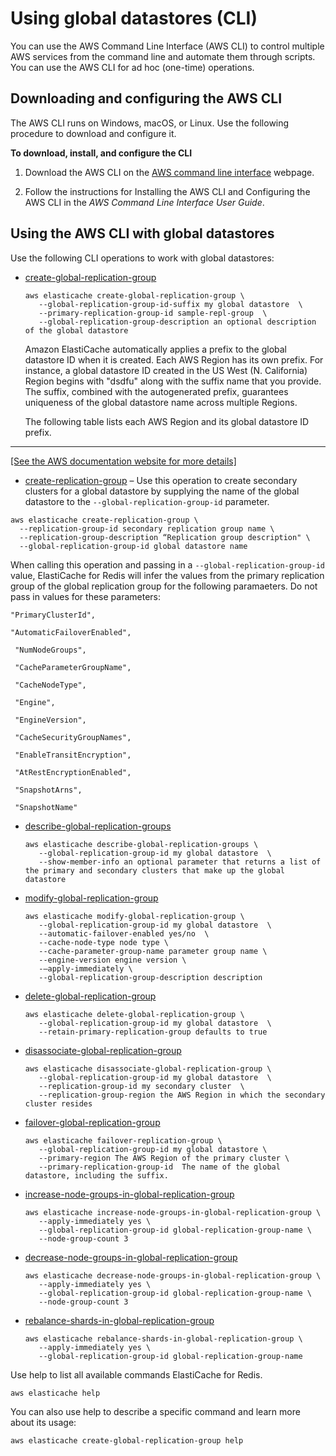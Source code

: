 # Using global datastores \(CLI\)<a name="Redis-Global-Datastores-CLI"></a>

You can use the AWS Command Line Interface \(AWS CLI\) to control multiple AWS services from the command line and automate them through scripts\. You can use the AWS CLI for ad hoc \(one\-time\) operations\. 

## Downloading and configuring the AWS CLI<a name="Redis-Global-Datastores-Downloading-CLI"></a>

The AWS CLI runs on Windows, macOS, or Linux\. Use the following procedure to download and configure it\.

**To download, install, and configure the CLI**

1. Download the AWS CLI on the [AWS command line interface](http://aws.amazon.com/cli) webpage\.

1. Follow the instructions for Installing the AWS CLI and Configuring the AWS CLI in the *AWS Command Line Interface User Guide*\.

## Using the AWS CLI with global datastores<a name="Redis-Global-Datastores-Using-CLI"></a>

Use the following CLI operations to work with global datastores: 
+ [create\-global\-replication\-group](https://docs.aws.amazon.com/cli/latest/reference/elasticache/create-global-replication-group.html)

  ```
  aws elasticache create-global-replication-group \
     --global-replication-group-id-suffix my global datastore  \
     --primary-replication-group-id sample-repl-group  \
     --global-replication-group-description an optional description of the global datastore
  ```

  Amazon ElastiCache automatically applies a prefix to the global datastore ID when it is created\. Each AWS Region has its own prefix\. For instance, a global datastore ID created in the US West \(N\. California\) Region begins with "dsdfu" along with the suffix name that you provide\. The suffix, combined with the autogenerated prefix, guarantees uniqueness of the global datastore name across multiple Regions\. 

  The following table lists each AWS Region and its global datastore ID prefix\.

    
****    
[\[See the AWS documentation website for more details\]](http://docs.aws.amazon.com/AmazonElastiCache/latest/red-ug/Redis-Global-Datastores-CLI.html)
+  [create\-replication\-group](https://docs.aws.amazon.com/cli/latest/reference/elasticache/create-replication-group.html) – Use this operation to create secondary clusters for a global datastore by supplying the name of the global datastore to the `--global-replication-group-id` parameter\.

  ```
  aws elasticache create-replication-group \
    --replication-group-id secondary replication group name \
    --replication-group-description “Replication group description" \
    --global-replication-group-id global datastore name
  ```

  When calling this operation and passing in a `--global-replication-group-id` value, ElastiCache for Redis will infer the values from the primary replication group of the global replication group for the following paramaeters\. Do not pass in values for these parameters:

  `"PrimaryClusterId",`

  `"AutomaticFailoverEnabled",`

  ` "NumNodeGroups",`

  ` "CacheParameterGroupName",`

  ` "CacheNodeType",`

  ` "Engine",`

  ` "EngineVersion",`

  ` "CacheSecurityGroupNames",`

  ` "EnableTransitEncryption",`

  ` "AtRestEncryptionEnabled",`

  ` "SnapshotArns",`

  ` "SnapshotName"`
+ [describe\-global\-replication\-groups](https://docs.aws.amazon.com/cli/latest/reference/elasticache/describe-global-replication-groups.html)

  ```
  aws elasticache describe-global-replication-groups \
     --global-replication-group-id my global datastore  \
     --show-member-info an optional parameter that returns a list of the primary and secondary clusters that make up the global datastore
  ```
+ [modify\-global\-replication\-group](https://docs.aws.amazon.com/cli/latest/reference/elasticache/modify-global-replication-group.html)

  ```
  aws elasticache modify-global-replication-group \
     --global-replication-group-id my global datastore  \
     --automatic-failover-enabled yes/no  \
     --cache-node-type node type \
     --cache-parameter-group-name parameter group name \ 
     --engine-version engine version \
     -—apply-immediately \
     --global-replication-group-description description
  ```
+ [delete\-global\-replication\-group](https://docs.aws.amazon.com/cli/latest/reference/elasticache/delete-global-replication-group.html)

  ```
  aws elasticache delete-global-replication-group \
     --global-replication-group-id my global datastore  \
     --retain-primary-replication-group defaults to true
  ```
+ [disassociate\-global\-replication\-group](https://docs.aws.amazon.com/cli/latest/reference/elasticache/disassociate-global-replication-group.html)

  ```
  aws elasticache disassociate-global-replication-group \
     --global-replication-group-id my global datastore  \
     --replication-group-id my secondary cluster  \
     --replication-group-region the AWS Region in which the secondary cluster resides
  ```
+ [failover\-global\-replication\-group](https://docs.aws.amazon.com/cli/latest/reference/elasticache/failover-global-replication-group.html)

  ```
  aws elasticache failover-replication-group \
     --global-replication-group-id my global datastore \
     --primary-region The AWS Region of the primary cluster \  
     --primary-replication-group-id  The name of the global datastore, including the suffix.
  ```
+ [increase\-node\-groups\-in\-global\-replication\-group](https://docs.aws.amazon.com/cli/latest/reference/elasticache/increase-node-groups-in-global-replication-group.html)

  ```
  aws elasticache increase-node-groups-in-global-replication-group \
     --apply-immediately yes \
     --global-replication-group-id global-replication-group-name \
     --node-group-count 3
  ```
+ [decrease\-node\-groups\-in\-global\-replication\-group](https://docs.aws.amazon.com/cli/latest/reference/elasticache/decrease-node-groups-in-global-replication-group.html)

  ```
  aws elasticache decrease-node-groups-in-global-replication-group \
     --apply-immediately yes \
     --global-replication-group-id global-replication-group-name \
     --node-group-count 3
  ```
+ [rebalance\-shards\-in\-global\-replication\-group](https://docs.aws.amazon.com/cli/latest/reference/elasticache/rebalance-slots-in-global-replication-group.html)

  ```
  aws elasticache rebalance-shards-in-global-replication-group \
     --apply-immediately yes \
     --global-replication-group-id global-replication-group-name
  ```

Use help to list all available commands ElastiCache for Redis\.

```
aws elasticache help
```

You can also use help to describe a specific command and learn more about its usage: 

```
aws elasticache create-global-replication-group help
```